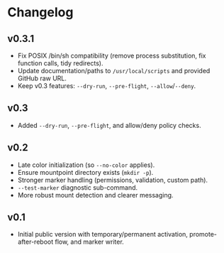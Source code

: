 # Changelog

## v0.3.1
- Fix POSIX /bin/sh compatibility (remove process substitution, fix function calls, tidy redirects).
- Update documentation/paths to `/usr/local/scripts` and provided GitHub raw URL.
- Keep v0.3 features: `--dry-run`, `--pre-flight`, `--allow`/`--deny`.

## v0.3
- Added `--dry-run`, `--pre-flight`, and allow/deny policy checks.

## v0.2
- Late color initialization (so `--no-color` applies).
- Ensure mountpoint directory exists (`mkdir -p`).
- Stronger marker handling (permissions, validation, custom path).
- `--test-marker` diagnostic sub-command.
- More robust mount detection and clearer messaging.

## v0.1
- Initial public version with temporary/permanent activation, promote-after-reboot flow, and marker writer.